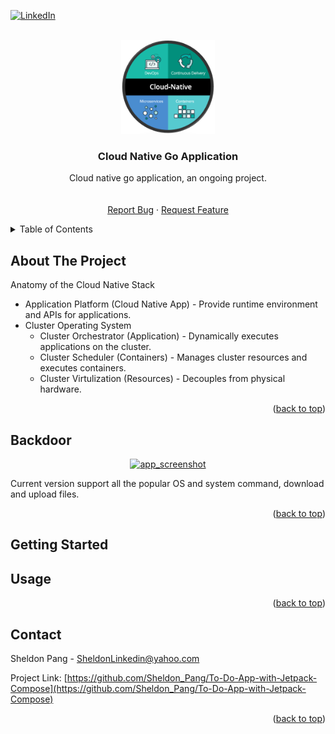 <div id="top"></div>

<!-- PROJECT SHIELDS -->
<!--
*** I'm using markdown "reference style" links for readability.
*** Reference links are enclosed in brackets [ ] instead of parentheses ( ).
*** See the bottom of this document for the declaration of the reference variables
*** for contributors-url, forks-url, etc. This is an optional, concise syntax you may use.
*** https://www.markdownguide.org/basic-syntax/#reference-style-links
-->
[![LinkedIn][linkedin-shield]][linkedin-url]

<!-- PROJECT LOGO -->
<br />
<div align="center">
  <a href="https://github.com/Sheldon-Pang/Cloud-Native-Go">
    <img src="images/cloud_native.png" alt="Logo" width="150" height="150">
  </a>

<h3 align="center">Cloud Native Go Application</h3>

  <p align="center">
    Cloud native go application, an ongoing project.
    <br />
    <br />
    <br /><a href="https://github.com/Sheldon-Pang/Cloud-Native-Go/issues/new">Report Bug</a>
    ·
    <a href="https://github.com/Sheldon-Pang/Cloud-Native-Go/issues/new">Request Feature</a>
  </p>
</div>


<!-- TABLE OF CONTENTS -->
<details>
  <summary>Table of Contents</summary>
  <ol>
    <li>
      <a href="#about-the-project">About The Project</a>
      <ul>
      </ul>
    </li>
    <li>
      <a href="#getting-started">Getting Started</a>
      <ul>
      </ul>
    </li>
    <li><a href="#contact">Contact</a></li>
  </ol>
</details>


<!-- ABOUT THE PROJECT -->
## About The Project

Anatomy of the Cloud Native Stack

- Application Platform (Cloud Native App) - Provide runtime environment and APIs for applications.
- Cluster Operating System
	- Cluster Orchestrator (Application) - Dynamically executes applications on the cluster.
	- Cluster Scheduler (Containers) - Manages cluster resources and executes containers.
	- Cluster Virtulization (Resources) - Decouples from physical hardware.

<p align="right">(<a href="#top">back to top</a>)</p>

<!-- Backdoor -->
## Backdoor

<div align="center">
  <a href="https://github.com/Sheldon-Pang/Network-Security-Tools-Python">
    <img src="images/backdoor/logo.png" alt="app_screenshot" width="180" height="180">
  </a>
</div>

Current version support all the popular OS and system command, download and upload files.

<p align="right">(<a href="#top">back to top</a>)</p>

<!-- GETTING STARTED -->
## Getting Started




<!-- USAGE EXAMPLES -->
## Usage


<p align="right">(<a href="#top">back to top</a>)</p>


<!-- CONTACT -->
## Contact

Sheldon Pang - SheldonLinkedin@yahoo.com

Project Link: [https://github.com/Sheldon_Pang/To-Do-App-with-Jetpack-Compose](https://github.com/Sheldon_Pang/To-Do-App-with-Jetpack-Compose)

<p align="right">(<a href="#top">back to top</a>)</p>


<!-- MARKDOWN LINKS & IMAGES -->
<!-- https://www.markdownguide.org/basic-syntax/#reference-style-links -->
[contributors-shield]: https://img.shields.io/github/contributors/Sheldon_Pang/To-Do-App-with-Jetpack-Compose.svg?style=for-the-badge
[contributors-url]: https://github.com/Sheldon_Pang/To-Do-App-with-Jetpack-Compose/graphs/contributors
[forks-shield]: https://img.shields.io/github/forks/Sheldon_Pang/To-Do-App-with-Jetpack-Compose.svg?style=for-the-badge
[forks-url]: https://github.com/Sheldon_Pang/To-Do-App-with-Jetpack-Compose/network/members
[stars-shield]: https://img.shields.io/github/stars/Sheldon_Pang/To-Do-App-with-Jetpack-Compose.svg?style=for-the-badge
[stars-url]: https://github.com/Sheldon_Pang/To-Do-App-with-Jetpack-Compose/stargazers
[issues-shield]: https://img.shields.io/github/issues/Sheldon_Pang/To-Do-App-with-Jetpack-Compose.svg?style=for-the-badge
[issues-url]: https://github.com/Sheldon_Pang/To-Do-App-with-Jetpack-Compose/issues
[license-shield]: https://img.shields.io/github/license/Sheldon_Pang/To-Do-App-with-Jetpack-Compose.svg?style=for-the-badge
[license-url]: https://github.com/Sheldon_Pang/To-Do-App-with-Jetpack-Compose/blob/master/LICENSE.txt
[linkedin-shield]: https://img.shields.io/badge/-LinkedIn-black.svg?style=for-the-badge&logo=linkedin&colorB=555
[linkedin-url]: https://linkedin.com/in/Sheldon-Pang
[Next.js]: https://img.shields.io/badge/next.js-000000?style=for-the-badge&logo=nextdotjs&logoColor=white
[Next-url]: https://nextjs.org/
[React.js]: https://img.shields.io/badge/React-20232A?style=for-the-badge&logo=react&logoColor=61DAFB
[React-url]: https://reactjs.org/
[Vue.js]: https://img.shields.io/badge/Vue.js-35495E?style=for-the-badge&logo=vuedotjs&logoColor=4FC08D
[Vue-url]: https://vuejs.org/
[Angular.io]: https://img.shields.io/badge/Angular-DD0031?style=for-the-badge&logo=angular&logoColor=white
[Angular-url]: https://angular.io/
[Svelte.dev]: https://img.shields.io/badge/Svelte-4A4A55?style=for-the-badge&logo=svelte&logoColor=FF3E00
[Svelte-url]: https://svelte.dev/
[Laravel.com]: https://img.shields.io/badge/Laravel-FF2D20?style=for-the-badge&logo=laravel&logoColor=white
[Laravel-url]: https://laravel.com
[Bootstrap.com]: https://img.shields.io/badge/Bootstrap-563D7C?style=for-the-badge&logo=bootstrap&logoColor=white
[Bootstrap-url]: https://getbootstrap.com
[JQuery.com]: https://img.shields.io/badge/jQuery-0769AD?style=for-the-badge&logo=jquery&logoColor=white
[JQuery-url]: https://jquery.com 